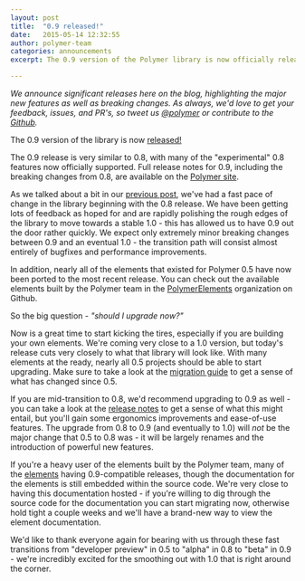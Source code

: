 ```yaml
---
layout: post
title:  "0.9 released!"
date:   2015-05-14 12:32:55
author: polymer-team
categories: announcements
excerpt: The 0.9 version of the Polymer library is now officially released! This is a relatively minor breaking change from 0.8, and largely graduates many of the features that were "experimental" in 0.8 to "official."

---
```


_We announce significant releases here on the blog, highlighting the major new features as well as breaking changes. As always, we'd love to get your feedback, issues, and PR's, so tweet us [@polymer](https://twitter.com/polymer) or contribute to the [Github](https://github.com/Polymer)._

The 0.9 version of the library is now [released!](https://github.com/Polymer/polymer/releases/tag/v0.9.0)

The 0.9 release is very similar to 0.8, with many of the "experimental" 0.8 features now officially supported. Full release notes for 0.9, including the breaking changes from 0.8, are available on the [Polymer site](https://www.polymer-project.org/0.9/docs/release-notes.html).

As we talked about a bit in our [previous post](https://blog.polymer-project.org/updates/2015/05/06/0.9-release/), we've had a fast pace of change in the library beginning with the 0.8 release. We have been getting lots of feedback as hoped for and are rapidly polishing the rough edges of the library to move towards a stable 1.0  - this has allowed us to have 0.9 out the door rather quickly. We expect only extremely minor breaking changes between 0.9 and an eventual 1.0 - the transition path will consist almost entirely of bugfixes and performance improvements.

In addition, nearly all of the elements that existed for Polymer 0.5 have now been ported to the most recent release. You can check out the available elements built by the Polymer team in the [PolymerElements](https://github.com/polymerelements) organization on Github.

So the big question - *"should I upgrade now?"*

Now is a great time to start kicking the tires, especially if you are building your own elements. We're coming very close to a 1.0 version, but today's release cuts very closely to what that library will look like. With many elements at the ready, nearly all 0.5 projects should be able to start upgrading. Make sure to take a look at the [migration guide](https://www.polymer-project.org/0.9/docs/migration.html) to get a sense of what has changed since 0.5.

If you are mid-transition to 0.8, we'd recommend upgrading to 0.9 as well - you can take a look at the [release notes](https://www.polymer-project.org/0.9/docs/release-notes.html) to get a sense of what this might entail, but you'll gain some ergonomics improvements and ease-of-use features. The upgrade from 0.8 to 0.9 (and eventually to 1.0) will *not* be the major change that 0.5 to 0.8 was - it will be largely renames and the introduction of powerful new features.

If you're a heavy user of the elements built by the Polymer team, many of the [elements](https://github.com/polymerelements) having 0.9-compatible releases, though the documentation for the elements is still embedded within the source code. We're very close to having this documentation hosted - if you're willing to dig through the source code for the documentation you can start migrating now, otherwise hold tight a couple weeks and we'll have a brand-new way to view the element documentation.

We'd like to thank everyone again for bearing with us through these fast transitions from "developer preview" in 0.5 to "alpha" in 0.8 to "beta" in 0.9 - we're incredibly excited for the smoothing out with 1.0 that is right around the corner.
